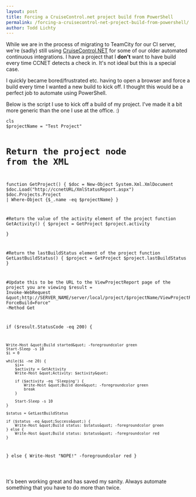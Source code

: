 ```yaml
---
layout: post
title: Forcing a CruiseControl.net project build from PowerShell
permalink: /forcing-a-cruisecontrol-net-project-build-from-powershell/
author: Todd Lichty
---
```

<!--kg-card-begin: markdown--><p>While we are in the process of migrating to TeamCity for our CI server, we're (sadly) still using <a href="http://www.cruisecontrolnet.org/">CruiseControl.NET</a> for some of our older automated continuous integrations. I have a project that I <strong>don't</strong> want to have build every time CCNET detects a check in. It's not ideal but this is a special case.</p>
<p>I quickly became bored/frustrated etc. having to open a browser and force a build every time I wanted a new build to kick off. I thought this would be a perfect job to automate using PowerShell.</p>
<p>Below is the script I use to kick off a build of my project. I've made it a bit more generic than the one I use at the office. :)</p>
<pre><code>cls
$projectName = &quot;Test Project&quot;

# Return the project node from the XML 
function GetProject() {
	$doc = New-Object System.Xml.XmlDocument
	$doc.Load(&quot;http://ccnetURL/XmlStatusReport.aspx&quot;)
	$doc.Projects.Project | Where-Object {$_.name -eq $projectName}
}

#Return the value of the activity element of the project
function GetActivity() {
	$project = GetProject
	$project.activity	
}

#Return the lastBuildStatus element of the project
function GetLastBuildStatus() {
	$project = GetProject
	$project.lastBuildStatus
}

#Update this to be the URL to the ViewProjectReport page of the project you are viewing
$result = Invoke-WebRequest &quot;http://SERVER_NAME/server/local/project/$projectName/ViewProjectReport.aspx?ForceBuild=Force&quot; -Method Get

if ($result.StatusCode -eq 200) {
	
	Write-Host &quot;Build started&quot; -foregroundcolor green
	Start-Sleep -s 10
	$i = 0

	while($i -ne 20) {
		$i++
		$activity = GetActivity
		Write-Host &quot;Activity: $activity&quot; 
		
		if ($activity -eq 'Sleeping') {
			Write-Host &quot;Build done&quot; -foregroundcolor green
			break
		}

		Start-Sleep -s 10
	}

	$status = GetLastBuildStatus

	if ($status -eq &quot;Success&quot;) {
		Write-Host &quot;Build status: $status&quot; -foregroundcolor green
	} else {
		Write-Host &quot;Build status: $status&quot; -foregroundcolor red
	}

} else {
	Write-Host &quot;NOPE!&quot; -foregroundcolor red
}

</code></pre>
<p>It's been working great and has saved my sanity. Always automate something that you have to do more than twice.</p>
<!--kg-card-end: markdown-->